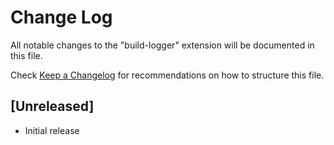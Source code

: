 # Change Log

All notable changes to the "build-logger" extension will be documented in this file.

Check [Keep a Changelog](http://keepachangelog.com/) for recommendations on how to structure this file.

## [Unreleased]

- Initial release